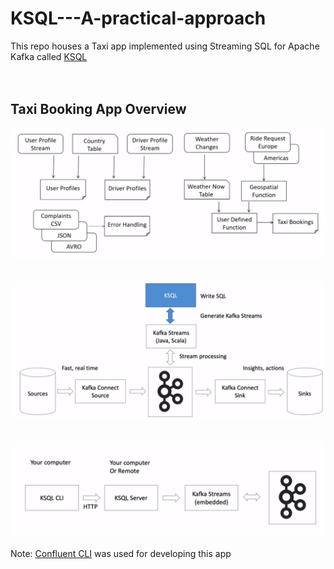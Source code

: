 # KSQL---A-practical-approach
This repo houses a Taxi app implemented using Streaming SQL for Apache Kafka called [KSQL](https://www.confluent.io/product/ksql/)
<br/><br/><br/>
## Taxi Booking App Overview
![Taxi App Overview](https://github.com/Sailendra-R-D/KSQL---A-practical-approach/blob/master/overview/taxi_overview.png)
<br/><br/><br/>
![KSQL High Level Overview](https://github.com/Sailendra-R-D/KSQL---A-practical-approach/blob/master/overview/ksql_high_level_overview.png)
<br/><br/><br/>
![KSQL Practical Overview](https://github.com/Sailendra-R-D/KSQL---A-practical-approach/blob/master/overview/ksql_practical_overview.png)
<br/><br/>
Note: [Confluent CLI](https://docs.confluent.io/current/cli/index.html) was used for developing this app
